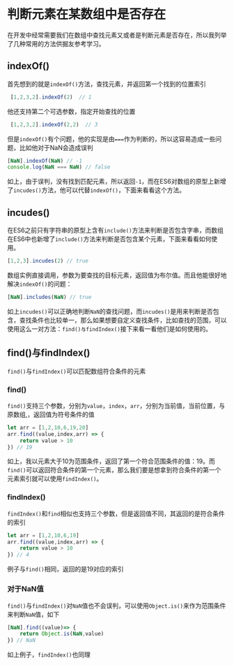 # 判断元素在某数组中是否存在

在开发中经常需要我们在数组中查找元素又或者是判断元素是否存在，所以我列举了几种常用的方法供掘友参考学习。

## indexOf()

首先想到的就是`indexOf()`方法，查找元素，并返回第一个找到的位置索引

```js
 [1,2,3,2].indexOf(2)  // 1
```

他还支持第二个可选参数，指定开始查找的位置

```js
 [1,2,3,2].indexOf(2,2)  // 3
```

但是`indexOf()`有个问题，他的实现是由`===`作为判断的，所以这容易造成一些问题，比如他对于NaN会造成误判

```js
[NaN].indexOf(NaN) // -1
console.log(NaN === NaN) // false
```

如上，由于误判，没有找到匹配元素，所以返回`-1`，而在ES6对数组的原型上新增了`incudes()`方法，他可以代替`indexOf()`，下面来看看这个方法。

## incudes()

在ES6之前只有字符串的原型上含有`include()`方法来判断是否包含字串，而数组在ES6中也新增了`include()`方法来判断是否包含某个元素，下面来看看如何使用。

```js
[1,2,3].incudes(2) // true
```

数组实例直接调用，参数为要查找的目标元素，返回值为布尔值。而且他能很好地解决`indexOf()`的问题：

```js
[NaN].includes(NaN) // true
```

如上`incudes()`可以正确地判断`NaN`的查找问题，而`incudes()`是用来判断是否包含，查找条件也比较单一，那么如果想要自定义查找条件，比如查找的范围，可以使用这么一对方法：`find()与findIndex()`接下来看一看他们是如何使用的。

## find()与findIndex()

`find()`与`findIndex()`可以匹配数组符合条件的元素

### find()

`find()`支持三个参数，分别为`value`，`index`，`arr`，分别为当前值，当前位置，与原数组,，返回值为符号条件的值

```js
let arr = [1,2,10,6,19,20]
arr.find((value,index,arr) => {
    return value > 10
}) // 19
```

如上，我以元素大于10为范围条件，返回了第一个符合范围条件的值：19。而`find()`可以返回符合条件的第一个元素，那么我们要是想拿到符合条件的第一个元素索引就可以使用`findIndex()`。

### findIndex()

`findIndex()`和`find`相似也支持三个参数，但是返回值不同，其返回的是符合条件的索引

```js
let arr = [1,2,10,6,19]
arr.find((value,index,arr) => {
    return value > 10
}) // 4
```

例子与`find()`相同，返回的是19对应的索引

### 对于NaN值

`find()`与`findIndex()`对`NaN`值也不会误判，可以使用`Object.is()`来作为范围条件来判断`NaN`值，如下

```js
[NaN].find((value)=> {
    return Object.is(NaN,value)
}) // NaN
```

如上例子，`findIndex()`也同理

